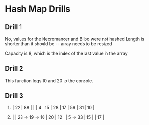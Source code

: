 # Hash Map Drills

## Drill 1

No, values for the Necromancer and Bilbo were not hashed
Length is shorter than it should be -- array needs to be resized

Capacity is 8, which is the index of the last value in the array

## Drill 2

This function logs 10 and 20 to the console.

## Drill 3

1. | 22 | 88 |  |  | 4 | 15 | 28 | 17 | 59 | 31 | 10 |

2. |  | 28 -> 19 -> 10 | 20 | 12 |  | 5 -> 33 | 15 |  | 17 |